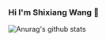 ### Hi I'm Shixiang Wang 👋

![Anurag's github stats](https://github-readme-stats.vercel.app/api?username=ShixiangWang&show_icons=true)


<!--
**ShixiangWang/ShixiangWang** is a ✨ _special_ ✨ repository because its `README.md` (this file) appears on your GitHub profile.

Here are some ideas to get you started:

- 🔭 I’m currently working on ...
- 🌱 I’m currently learning ...
- 👯 I’m looking to collaborate on ...
- 🤔 I’m looking for help with ...
- 💬 Ask me about ...
- 📫 How to reach me: ...
- 😄 Pronouns: ...
- ⚡ Fun fact: ...
-->
